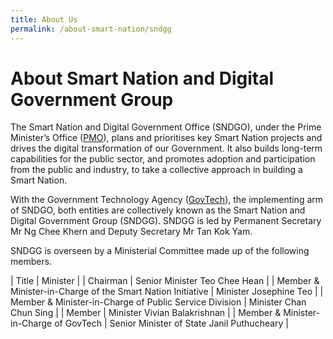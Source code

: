 ```yaml
---
title: About Us
permalink: /about-smart-nation/sndgg
---
```

# About Smart Nation and Digital Government Group


The Smart Nation and Digital Government Office (SNDGO), under the Prime Minister’s Office (<a href="https://www.pmo.gov.sg/">PMO</a>), plans and prioritises key Smart Nation projects and drives the digital transformation of our Government. It also builds long-term capabilities for the public sector, and promotes adoption and participation from the public and industry, to take a collective approach in building a Smart Nation.  
  
With the Government Technology Agency (<a href="https://www.tech.gov.sg/">GovTech</a>), the implementing arm of SNDGO, both entities are collectively known as the Smart Nation and Digital Government Group (SNDGG). SNDGG is led by Permanent Secretary Mr Ng Chee Khern and Deputy Secretary Mr Tan Kok Yam.  
  
SNDGG is overseen by a Ministerial Committee made up of the following members.

| Title | Minister |
| Chairman | Senior Minister Teo Chee Hean |
| Member &amp; Minister-in-Charge of the Smart Nation Initiative | Minister Josephine Teo |
| Member &amp; Minister-in-Charge of Public Service Division | Minister Chan Chun Sing |
| Member | Minister Vivian Balakrishnan |
| Member &amp; Minister-in-Charge of GovTech | Senior Minister of State Janil Puthucheary |